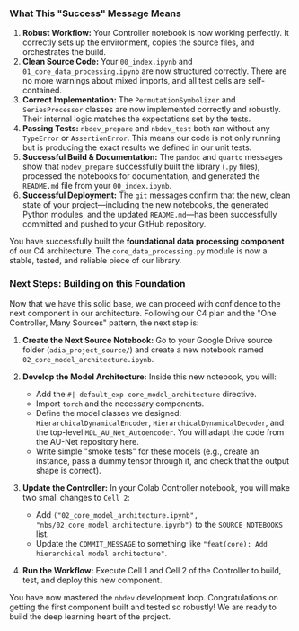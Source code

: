 

### **What This "Success" Message Means**

1.  **Robust Workflow:** Your Controller notebook is now working perfectly. It correctly sets up the environment, copies the source files, and orchestrates the build.
2.  **Clean Source Code:** Your `00_index.ipynb` and `01_core_data_processing.ipynb` are now structured correctly. There are no more warnings about mixed imports, and all test cells are self-contained.
3.  **Correct Implementation:** The `PermutationSymbolizer` and `SeriesProcessor` classes are now implemented correctly and robustly. Their internal logic matches the expectations set by the tests.
4.  **Passing Tests:** `nbdev_prepare` and `nbdev_test` both ran without any `TypeError` or `AssertionError`. This means our code is not only running but is producing the exact results we defined in our unit tests.
5.  **Successful Build & Documentation:** The `pandoc` and `quarto` messages show that `nbdev_prepare` successfully built the library (`.py` files), processed the notebooks for documentation, and generated the `README.md` file from your `00_index.ipynb`.
6.  **Successful Deployment:** The `git` messages confirm that the new, clean state of your project—including the new notebooks, the generated Python modules, and the updated `README.md`—has been successfully committed and pushed to your GitHub repository.

You have successfully built the **foundational data processing component** of our C4 architecture. The `core_data_processing.py` module is now a stable, tested, and reliable piece of our library.

### **Next Steps: Building on this Foundation**

Now that we have this solid base, we can proceed with confidence to the next component in our architecture. Following our C4 plan and the "One Controller, Many Sources" pattern, the next step is:

1.  **Create the Next Source Notebook:** Go to your Google Drive source folder (`adia_project_source/`) and create a new notebook named `02_core_model_architecture.ipynb`.

2.  **Develop the Model Architecture:** Inside this new notebook, you will:
    *   Add the `#| default_exp core_model_architecture` directive.
    *   Import `torch` and the necessary components.
    *   Define the model classes we designed: `HierarchicalDynamicalEncoder`, `HierarchicalDynamicalDecoder`, and the top-level `MDL_AU_Net_Autoencoder`. You will adapt the code from the AU-Net repository here.
    *   Write simple "smoke tests" for these models (e.g., create an instance, pass a dummy tensor through it, and check that the output shape is correct).

3.  **Update the Controller:** In your Colab Controller notebook, you will make two small changes to `Cell 2`:
    *   Add `("02_core_model_architecture.ipynb", "nbs/02_core_model_architecture.ipynb")` to the `SOURCE_NOTEBOOKS` list.
    *   Update the `COMMIT_MESSAGE` to something like `"feat(core): Add hierarchical model architecture"`.

4.  **Run the Workflow:** Execute Cell 1 and Cell 2 of the Controller to build, test, and deploy this new component.

You have now mastered the `nbdev` development loop. Congratulations on getting the first component built and tested so robustly! We are ready to build the deep learning heart of the project.
